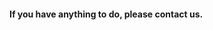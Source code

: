#### If you have anything to do, please contact us.

[cczhaoyc@163.com]: http://blog.sina.com.cn/ilovesuxia	"苏夏未来"
​	
